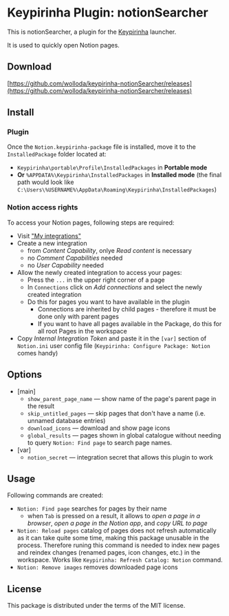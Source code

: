 # Keypirinha Plugin: notionSearcher

This is notionSearcher, a plugin for the [Keypirinha](http://keypirinha.com) launcher.

It is used to quickly open Notion pages.

## Download

[https://github.com/wolloda/keypirinha-notionSearcher/releases](https://github.com/wolloda/keypirinha-notionSearcher/releases)

## Install

### Plugin

Once the `Notion.keypirinha-package` file is installed,
move it to the `InstalledPackage` folder located at:

* `Keypirinha\portable\Profile\InstalledPackages` in **Portable mode**
* **Or** `%APPDATA%\Keypirinha\InstalledPackages` in **Installed mode** (the
  final path would look like
  `C:\Users\%USERNAME%\AppData\Roaming\Keypirinha\InstalledPackages`)


### Notion access rights

To access your Notion pages, following steps are required:

* Visit ["My integrations"](https://www.notion.so/my-integrations)
* Create a new integration
	* from *Content Capability*, onlye *Read content* is necessary
	* no *Comment Capabilities* needed
	* no *User Capability* needed
* Allow the newly created integration to access your pages:
	* Press the `...` in the upper right corner of a page
	* In `Connections` click on *Add connections* and select the newly created integration
	* Do this for pages you want to have available in the plugin
		* Connections are inherited by child pages - therefore it must be done only with parent
			pages
		* If you want to have all pages available in the Package, do this for all root Pages in the
			workspace
* Copy *Internal Integration Token* and paste it in the `[var]` section of `Notion.ini` user config file (`Keypirinha: Configure Package: Notion` comes handy)

## Options

* [main]
	* `show_parent_page_name` — show name of the page's parent page in the result
	* `skip_untitled_pages` — skip pages that don't have a name (i.e. unnamed database entries)
	* `download_icons` — download and show page icons
	* `global_results` — pages shown in global catalogue without needing to query `Notion: Find page` to search page names.
* [var]
	* `notion_secret` —  integration secret that allows this plugin to work

## Usage

Following commands are created:
* `Notion: Find page` searches for pages by their name
	* when `Tab` is pressed on a result, it allows to *open a page in a browser*, *open a page in
		the Notion app*, and *copy URL to page*
* `Notion: Reload pages` catalog of pages does not refresh automatically as it can take quite some time, making this package unusable in the process. Therefore runing this command is needed to index new pages and reindex changes (renamed pages, icon changes, etc.) in the workspace. Works like `Keypirinha: Refresh Catalog: Notion` command.
* `Notion: Remove images` removes downloaded page icons

## License

This package is distributed under the terms of the MIT license.